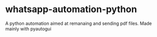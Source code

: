 # whatsapp-automation-python
A python automation aimed at remanaing and sending pdf files. Made mainly with pyautogui
